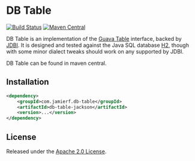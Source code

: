 # DB Table

[![Build Status](https://api.travis-ci.org/reines/db-table.png)](https://travis-ci.org/reines/db-table)
[![Maven Central](https://maven-badges.herokuapp.com/maven-central/com.jamierf.db-table/db-table-core/badge.png)](https://maven-badges.herokuapp.com/maven-central/com.jamierf.db-table/db-table-core)

DB Table is an implementation of the [Guava Table](https://code.google.com/p/guava-libraries/wiki/NewCollectionTypesExplained#Table) interface, backed by [JDBI](http://jdbi.org). It is designed and tested against the Java SQL database [H2](http://www.h2database.com/html/main.html), though with some minor dialect tweaks should work on any supported by JDBI.

DB Table can be found in maven central.

## Installation

```xml
<dependency>
    <groupId>com.jamierf.db-table</groupId>
    <artifactId>db-table-jackson</artifactId>
    <version>...</version>
</dependency>
```

## License

Released under the [Apache 2.0 License](LICENSE).

